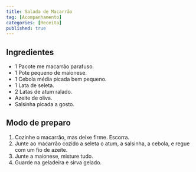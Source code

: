 ```yaml
---
title: Salada de Macarrão
tag: [Acompanhamento]
categories: [Receita]
published: true
---
```


## Ingredientes

- 1 Pacote me macarrão parafuso.
- 1 Pote pequeno de maionese.
- 1 Cebola média picada bem pequeno.
- 1 Lata de seleta.
- 2 Latas de atum ralado.
- Azeite de oliva.
- Salsinha picada a gosto.

## Modo de preparo

1. Cozinhe o macarrão, mas deixe firme. Escorra.
2. Junte ao macarrão cozido a seleta o atum, a salsinha, a cebola, e regue com um fio de azeite.
3. Junte a maionese, misture tudo.
4. Guarde na geladeira e sirva gelado.
